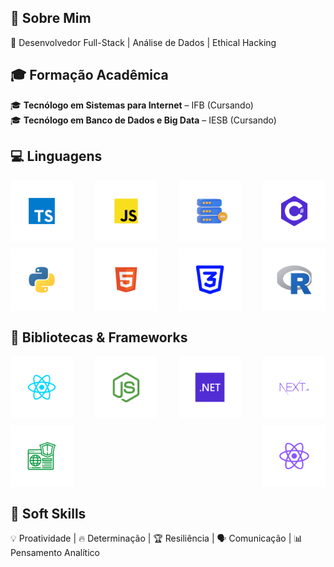 ## 🎯 Sobre Mim
🚀 Desenvolvedor Full-Stack | Análise de Dados | Ethical Hacking 

## 🎓 Formação Acadêmica
🎓 **Tecnólogo em Sistemas para Internet** – IFB (Cursando)  
🎓 **Tecnólogo em Banco de Dados e Big Data** – IESB (Cursando)  

## 💻 Linguagens

<div align="center" style="display: flex; flex-wrap: wrap; gap: 10px; justify-content: space-between;">
    <img src="assets/languages/typescript.png" alt="typescript language" width="100">
    <img src="assets/languages/javascript.png" alt="javascript language" width="100">
    <img src="assets/languages/sql.png" alt="sql language" width="100">
    <img src="assets/languages/csharp.png" alt="csharp language" width="100">
    <img src="assets/languages/python.png" alt="python language" width="100">
    <img src="assets/languages/html.png" alt="html language" width="100">
    <img src="assets/languages/css.png" alt="css language" width="100">
    <img src="assets/languages/r.png" alt="r language" width="100">
</div>    

## 📖 Bibliotecas & Frameworks

<div align="center" style="display: flex; flex-wrap: wrap; gap: 10px; justify-content: space-between;">
    <img src="assets/certifications/react.png" alt="react lib" width="100">
    <img src="assets/certifications/node.png" alt="node lib" width="100">
    <img src="assets/certifications/dotnet.png" alt="dotnet lib" width="100">
    <img src="assets/certifications/next.png" alt="next lib" width="100">
    <img src="assets/certifications/cybersecurity.png" alt="cybersecurity lib" width="100">
    <img src="assets/certifications/react_native.png" alt="react_native lib" width="100">
</div>    

## 🎯 Soft Skills
💡 Proatividade | 🔥 Determinação | 🏆 Resiliência | 🗣 Comunicação | 📊 Pensamento Analítico  
